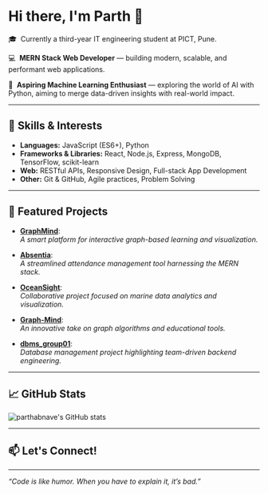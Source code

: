 # Hi there, I'm Parth 👋

🎓 &nbsp;Currently a third-year IT engineering student at PICT, Pune.

💻 &nbsp;**MERN Stack Web Developer** &mdash; building modern, scalable, and performant web applications.

🤖 &nbsp;**Aspiring Machine Learning Enthusiast** &mdash; exploring the world of AI with Python, aiming to merge data-driven insights with real-world impact.

---

## 🚀 Skills & Interests

- **Languages:** JavaScript (ES6+), Python  
- **Frameworks & Libraries:** React, Node.js, Express, MongoDB, TensorFlow, scikit-learn  
- **Web:** RESTful APIs, Responsive Design, Full-stack App Development  
- **Other:** Git & GitHub, Agile practices, Problem Solving

---

## 🌟 Featured Projects

- [**GraphMind**](https://github.com/parthabnave/GraphMind):  
  _A smart platform for interactive graph-based learning and visualization._

- [**Absentia**](https://github.com/parthabnave/Absentia):  
  _A streamlined attendance management tool harnessing the MERN stack._

- [**OceanSight**](https://github.com/VyankateshKulkarni06/OceanSight):  
  _Collaborative project focused on marine data analytics and visualization._

- [**Graph-Mind**](https://github.com/VyankateshKulkarni06/Graph-Mind):  
  _An innovative take on graph algorithms and educational tools._

- [**dbms_group01**](https://github.com/AaryaAgrawal6105/dbms_group01):  
  _Database management project highlighting team-driven backend engineering._

---

## 📈 GitHub Stats

![parthabnave's GitHub stats](https://github-readme-stats.vercel.app/api?username=parthabnave&show_icons=true&theme=radical)

---

## 📫 Let's Connect!

<!-- Add your social links here, e.g. LinkedIn, Twitter, personal website -->

---

_“Code is like humor. When you have to explain it, it’s bad.”_
